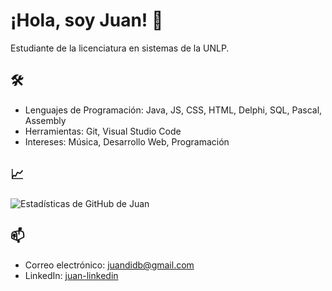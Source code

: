 # ¡Hola, soy Juan! 👋

Estudiante de la licenciatura en sistemas de la UNLP.

## 🛠️ 
- Lenguajes de Programación: Java, JS, CSS, HTML, Delphi, SQL, Pascal, Assembly
- Herramientas: Git, Visual Studio Code
- Intereses: Música, Desarrollo Web, Programación

## 📈 
![Estadísticas de GitHub de Juan](https://github-readme-stats.vercel.app/api?username=juandddb&show_icons=true&theme=radical)

## 📫 

- Correo electrónico: juandidb@gmail.com
- LinkedIn: [juan-linkedin](https://www.linkedin.com/in/juan-linkedin)

